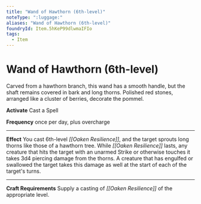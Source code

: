 ```yaml
---
title: "Wand of Hawthorn (6th-level)"
noteType: ":luggage:"
aliases: "Wand of Hawthorn (6th-level)"
foundryId: Item.5hKeP99dlwmaIFIo
tags:
  - Item
---
```


# Wand of Hawthorn (6th-level)

Carved from a hawthorn branch, this wand has a smooth handle, but the shaft remains covered in bark and long thorns. Polished red stones, arranged like a cluster of berries, decorate the pommel.

**Activate** Cast a Spell

**Frequency** once per day, plus overcharge

* * *

**Effect** You cast 6th-level _[[Oaken Resilience]]_, and the target sprouts long thorns like those of a hawthorn tree. While _[[Oaken Resilience]]_ lasts, any creature that hits the target with an unarmed Strike or otherwise touches it takes 3d4 piercing damage from the thorns. A creature that has engulfed or swallowed the target takes this damage as well at the start of each of the target's turns.

* * *

**Craft Requirements** Supply a casting of _[[Oaken Resilience]]_ of the appropriate level.
